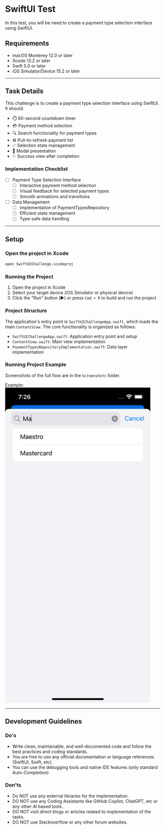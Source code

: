 # SwiftUI Test
In this test, you will be need to create a payment type selection interface using SwiftUI.

## Requirements

- macOS Monterey 12.0 or later
- Xcode 13.2 or later
- Swift 5.0 or later
- iOS Simulator/Device 15.2 or later 

---

## Task Details

This challenge is to create a payment type selection interface using SwiftUI.
It should:
- ⏱️ 60-second countdown timer
- 💳 Payment method selection
- 🔍 Search functionality for payment types
- ♻️ Pull-to-refresh payment list
- ✅ Selection state management
- 🎯 Modal presentation
- ✨ Success view after completion

### Implementation Checklist

- [ ] Payment Type Selection Interface
  - [ ] Interactive payment method selection 
  - [ ] Visual feedback for selected payment types
  - [ ] Smooth animations and transitions

- [ ] Data Management
  - [ ] Implementation of PaymentTypesRepository
  - [ ] Efficient state management 
  - [ ] Type-safe data handling

---

## Setup

### Open the project in Xcode

```bash
open SwiftUIChallenge.xcodeproj
```

### Running the Project

1. Open the project in Xcode
2. Select your target device (iOS Simulator or physical device)
3. Click the "Run" button (▶️) or press `Cmd + R` to build and run the project

### Project Structure
The application's entry point is `SwiftUIChallengeApp.swift`, which loads the main `ContentView`. The core functionality is organized as follows:
- `SwiftUIChallengeApp.swift`: Application entry point and setup
- `ContentView.swift`: Main view implementation
- `PaymentTypesRepositoryImplementation.swift`: Data layer implementation


### Running Project Example

Screenshots of the full flow are in the `Screenshots` folder.

Example:
![Example View](Screenshots/5.png)

---

## Development Guidelines

### Do's

-   Write clean, maintainable, and well-documented code and follow the best practices and coding standards.
-   You are free to use any official documentation or language references (SwiftUI, Swift, etc).
-   You can use the debugging tools and native IDE features (only standard Auto-Completion)

### Don'ts

-   Do NOT use any external libraries for the implementation.
-   DO NOT use any Coding Assistants like GitHub Copilot, ChatGPT, etc or any other AI based tools.
-   DO NOT visit direct blogs or articles related to implementation of the tasks.
-   DO NOT use Stackoverflow or any other forum websites.
